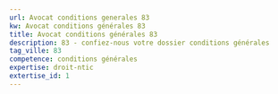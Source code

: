 ```yaml
---
url: Avocat conditions generales 83
kw: Avocat conditions générales 83
title: Avocat conditions générales 83
description: 83 - confiez-nous votre dossier conditions générales
tag_ville: 83
competence: conditions générales
expertise: droit-ntic
extertise_id: 1
---
```

